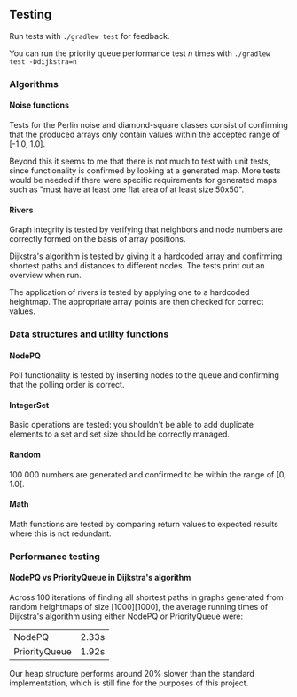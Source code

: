 ## Testing
Run tests with `./gradlew test` for feedback.

You can run the priority queue performance test *n* times with `./gradlew test -Ddijkstra=n`

### Algorithms

#### Noise functions
Tests for the Perlin noise and diamond-square classes consist of confirming that the produced arrays only contain values within the accepted range of [-1.0, 1.0].

Beyond this it seems to me that there is not much to test with unit tests, since functionality is confirmed by looking at a generated map. More tests would be needed if there were specific requirements for generated maps such as "must have at least one flat area of at least size 50x50".

#### Rivers 
Graph integrity is tested by verifying that neighbors and node numbers are correctly formed on the basis of array positions. 

Dijkstra's algorithm is tested by giving it a hardcoded array and confirming shortest paths and distances to different nodes. The tests print out an overview when run.

The application of rivers is tested by applying one to a hardcoded heightmap. The appropriate array points are then checked for correct values. 

### Data structures and utility functions

#### NodePQ
Poll functionality is tested by inserting nodes to the queue and confirming that the polling order is correct. 

#### IntegerSet
Basic operations are tested: you shouldn't be able to add duplicate elements to a set and set size should be correctly managed.

#### Random
100 000 numbers are generated and confirmed to be within the range of [0, 1.0[.

#### Math
Math functions are tested by comparing return values to expected results where this is not redundant.

### Performance testing

#### NodePQ vs PriorityQueue in Dijkstra's algorithm
Across 100 iterations of finding all shortest paths in graphs generated from random heightmaps of size [1000][1000], the average running times of Dijkstra's algorithm using either NodePQ or PriorityQueue were:

|               |       |
|---------------|-------|
| NodePQ        | 2.33s |
| PriorityQueue | 1.92s |

Our heap structure performs around 20% slower than the standard implementation, which is still fine for the purposes of this project.